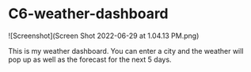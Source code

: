 # C6-weather-dashboard
![Screenshot](Screen Shot 2022-06-29 at 1.04.13 PM.png)

This is my weather dashboard. You can enter a city and the weather will pop up as well as the forecast for the next 5 days.